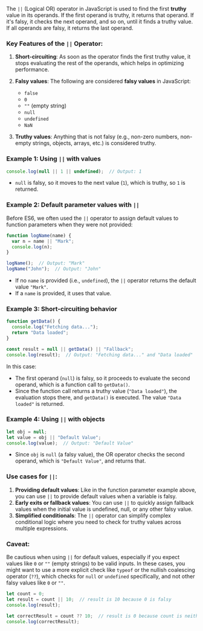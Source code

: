 The `||` (Logical OR) operator in JavaScript is used to find the first **truthy** value in its operands. If the first operand is truthy, it returns that operand. If it's falsy, it checks the next operand, and so on, until it finds a truthy value. If all operands are falsy, it returns the last operand.

### Key Features of the `||` Operator:
1. **Short-circuiting**: As soon as the operator finds the first truthy value, it stops evaluating the rest of the operands, which helps in optimizing performance.
2. **Falsy values**: The following are considered **falsy values** in JavaScript:
   - `false`
   - `0`
   - `""` (empty string)
   - `null`
   - `undefined`
   - `NaN`

3. **Truthy values**: Anything that is not falsy (e.g., non-zero numbers, non-empty strings, objects, arrays, etc.) is considered truthy.

### Example 1: Using `||` with values

```js
console.log(null || 1 || undefined);  // Output: 1
```

- `null` is falsy, so it moves to the next value (`1`), which is truthy, so `1` is returned.

### Example 2: Default parameter values with `||`

Before ES6, we often used the `||` operator to assign default values to function parameters when they were not provided:

```js
function logName(name) {
  var n = name || "Mark";
  console.log(n);
}

logName();  // Output: "Mark"
logName("John");  // Output: "John"
```

- If no `name` is provided (i.e., `undefined`), the `||` operator returns the default value `"Mark"`.
- If a `name` is provided, it uses that value.

### Example 3: Short-circuiting behavior

```js
function getData() {
  console.log("Fetching data...");
  return "Data loaded";
}

const result = null || getData() || "Fallback";
console.log(result);  // Output: "Fetching data..." and "Data loaded"
```

In this case:
- The first operand (`null`) is falsy, so it proceeds to evaluate the second operand, which is a function call to `getData()`.
- Since the function call returns a truthy value (`"Data loaded"`), the evaluation stops there, and `getData()` is executed. The value `"Data loaded"` is returned.

### Example 4: Using `||` with objects

```js
let obj = null;
let value = obj || "Default Value";
console.log(value);  // Output: "Default Value"
```

- Since `obj` is `null` (a falsy value), the OR operator checks the second operand, which is `"Default Value"`, and returns that.

### Use cases for `||`:
1. **Providing default values**: Like in the function parameter example above, you can use `||` to provide default values when a variable is falsy.
2. **Early exits or fallback values**: You can use `||` to quickly assign fallback values when the initial value is undefined, null, or any other falsy value.
3. **Simplified conditionals**: The `||` operator can simplify complex conditional logic where you need to check for truthy values across multiple expressions.

### Caveat:
Be cautious when using `||` for default values, especially if you expect values like `0` or `""` (empty strings) to be valid inputs. In these cases, you might want to use a more explicit check like `typeof` or the nullish coalescing operator (`??`), which checks for `null` or `undefined` specifically, and not other falsy values like `0` or `""`.

```js
let count = 0;
let result = count || 10;  // result is 10 because 0 is falsy
console.log(result);

let correctResult = count ?? 10;  // result is 0 because count is neither null nor undefined
console.log(correctResult);
```